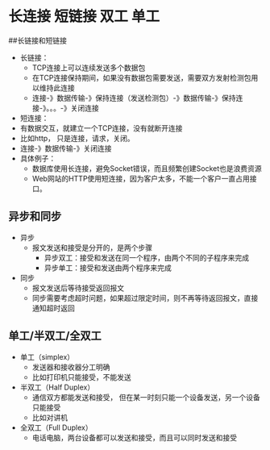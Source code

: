 # 长连接 短链接 双工 单工
##长链接和短链接
- 长链接：
  -  TCP连接上可以连续发送多个数据包
  -  在TCP连接保持期间，如果没有数据包需要发送，需要双方发射检测包用以维持此连接
  - 连接-》数据传输-》保持连接（发送检测包）-》数据传输-》保持连接-》。。。-》关闭连接
-  短连接：
  - 有数据交互，就建立一个TCP连接，没有就断开连接
  - 比如http， 只是连接，请求，关闭。
  - 连接-》数据传输-》关闭连接
- 具体例子：
  - 数据库使用长连接，避免Socket错误，而且频繁创建Socket也是浪费资源
  - Web网站的HTTP使用短连接，因为客户太多，不能一个客户一直占用接口。
  
## 异步和同步
- 异步
  - 报文发送和接受是分开的，是两个步骤
    - 异步双工：接受和发送在同一个程序，由两个不同的子程序来完成
    - 异步单工：接受和发送由两个程序来完成
- 同步
  - 报文发送后等待接受返回报文
  - 同步需要考虑超时问题，如果超过限定时间，则不再等待返回报文，直接通知超时返回
 
 
## 单工/半双工/全双工
- 单工（simplex）
  - 发送器和接收器分工明确
  - 比如打印机只能接受，不能发送
- 半双工（Half Duplex）
  - 通信双方都能发送和接受， 但在某一时刻只能一个设备发送，另一个设备只能接受
  - 比如对讲机
- 全双工（Full Duplex）
  - 电话电脑，两台设备都可以发送和接受，而且可以同时发送和接受
